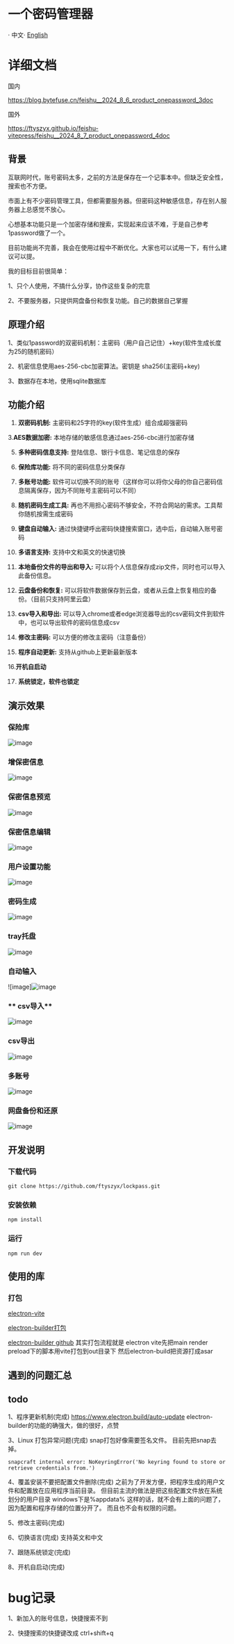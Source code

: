 # 一个密码管理器

· 中文· [English](./README-en.md)

# 详细文档
国内

https://blog.bytefuse.cn/feishu__2024_8_6_product_onepassword_3doc

国外

https://ftyszyx.github.io/feishu-vitepress/feishu__2024_8_7_product_onepassword_4doc

## **背景**

互联网时代，账号密码太多，之前的方法是保存在一个记事本中。但缺乏安全性，搜索也不方便。

市面上有不少密码管理工具，但都需要服务器。但密码这种敏感信息，存在别人服务器上总感觉不放心。

心想基本功能只是一个加密存储和搜索，实现起来应该不难，于是自己参考1password做了一个。

目前功能尚不完善，我会在使用过程中不断优化。大家也可以试用一下，有什么建议可以提。

我的目标目前很简单：

1、只个人使用，不搞什么分享，协作这些复杂的完意

2、不要服务器，只提供网盘备份和恢复功能。自己的数据自己掌握

## **原理介绍**

1、类似1password的双密码机制：主密码（用户自己记住）+key(软件生成长度为25的随机密码）

2、机密信息使用aes-256-cbc加密算法。密钥是 sha256(主密码+key)

3、数据存在本地，使用sqlite数据库

## **功能介绍**

1. **双密码机制:** 主密码和25字符的key(软件生成）组合成超强密码
   
3.**AES数据加密:** 本地存储的敏感信息通过aes-256-cbc进行加密存储
   
5. **多种密码信息支持:** 登陆信息、银行卡信息、笔记信息的保存
   
6. **保险库功能:** 将不同的密码信息分类保存
   
7. **多账号功能:** 软件可以切换不同的账号（这样你可以将你父母的你自己密码信息隔离保存，因为不同账号主密码可以不同）
   
8. **随机密码生成工具:** 再也不用担心密码不够安全，不符合网站的需求。工具帮你随机按需生成密码
   
9. **键盘自动输入:** 通过快捷键呼出密码快捷搜索窗口，选中后，自动输入账号密码
   
10. **多语言支持:** 支持中文和英文的快速切换
   
11. **本地备份文件的导出和导入:** 可以将个人信息保存成zip文件，同时也可以导入此备份信息。
    
12. **云盘备份和恢复:** 可以将软件数据保存到云盘，或者从云盘上恢复相应的备份。（目前只支持阿里云盘）
    
13. **csv导入和导出:** 可以导入chrome或者edge浏览器导出的csv密码文件到软件中，也可以导出软件的密码信息成csv
    
14. **修改主密码:** 可以方便的修改主密码（注意备份）
    
15. **程序自动更新:** 支持从github上更新最新版本
    
16.**开机自启动** 
    
17. **系统锁定，软件也锁定**
    
## **演示效果**

### **保险库**

![image](https://ftyszyx.github.io/feishu-vitepress/assets/J2JSbjsYpots6zxdObtcLQjNnvg.gif)

### **增保密信息**

![image](https://ftyszyx.github.io/feishu-vitepress/assets/WIpwbuzdpov0QBx3gfhcv5hmnJd.gif)

### **保密信息预览**

![image](https://ftyszyx.github.io/feishu-vitepress/assets/PaRDbyqASo5B6rx57X2cfdd0nTe.gif)

### **保密信息编辑**

![image](https://ftyszyx.github.io/feishu-vitepress/assets/VZtRbLDijoYEqAx02CccGMeMnhd.gif)

### **用户设置功能**

![image](https://ftyszyx.github.io/feishu-vitepress/assets/Ud6ibdHu7o4PCSxPeuicyVfXngd.gif)

### **密码生成**

![image](https://ftyszyx.github.io/feishu-vitepress/assets/R0yGbj9laoiboRx2fZ8ce9Nmnld.gif)

### **tray托盘**

![image](https://ftyszyx.github.io/feishu-vitepress/assets/O9iNbgRj3ok9YbxggjdcwlZynDS.png)

### **自动输入**

![image]![image](https://ftyszyx.github.io/feishu-vitepress/assets/ARvUbClubozD6txiiN9cneAJnRh.gif)

### ** csv导入**

![image](https://ftyszyx.github.io/feishu-vitepress/assets/Z7RObWhM0ouHS3xy4vKcvdV1nbg.gif)

### **csv导出**

![image](https://ftyszyx.github.io/feishu-vitepress/assets/X170bJ7sAoigCQxBD5HcmunnnRg.gif)

### **多账号**

![image](https://ftyszyx.github.io/feishu-vitepress/assets/PL7hbSig9oE2dyxlGXzc4Ep2neg.gif)

### **网盘备份和还原**

![image](https://ftyszyx.github.io/feishu-vitepress/assets/EVN3bnF86oCDlExf0WNcnFTdnSg.gif)

## **开发说明**

### **下载代码**

```text
git clone https://github.com/ftyszyx/lockpass.git
```

### **安装依赖**

```text
npm install
```

### **运行**

```text
npm run dev
```

## **使用的库**

### **打包**

[electron-vite](https://github.com/alex8088/electron-vite)

[electron-builder打包](https://www.electron.build/index.html)

[electron-builder github](https://github.com/electron-userland/electron-builder)
其实打包流程就是 electron vite先把main render preload下的脚本用vite打包到out目录下 然后electron-build把资源打成asar

## **遇到的问题汇总**

## **todo**

1、程序更新机制(完成)
https://www.electron.build/auto-update
electron-builder的功能的确强大，做的很好，点赞

3、Linux 打包异常问题(完成)
snap打包好像需要签名文件。
目前先把snap去掉。

```
snapcraft internal error: NoKeyringError('No keyring found to store or retrieve credentials from.')
```

4、覆盖安装不要把配置文件删除(完成)
之前为了开发方便，把程序生成的用户文件和配置放在应用程序当前目录。
但目前主流的做法是把这些配置文件放在系统划分的用户目录
windows下是%appdata%
这样的话，就不会有上面的问题了，因为配置和程序存储的位置分开了。
而且也不会有权限的问题。

5、修改主密码(完成)

6、切换语言(完成)
支持英文和中文

7、跟随系统锁定(完成)

8、开机自启动(完成)

# bug记录

1、新加入的账号信息，快捷搜索不到

2、快捷搜索的快捷键改成 ctrl+shift+q
